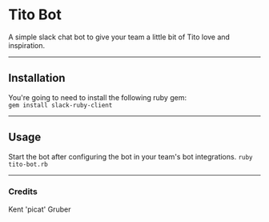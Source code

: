 # Tito Bot

A simple slack chat bot to give your team a little bit of Tito love and inspiration.

---

## Installation
You're going to need to install the following ruby gem:                                                                     
`gem install slack-ruby-client`

---

## Usage
Start the bot after configuring the bot in your team's bot integrations.
`ruby tito-bot.rb`

---

### Credits
Kent 'picat' Gruber
